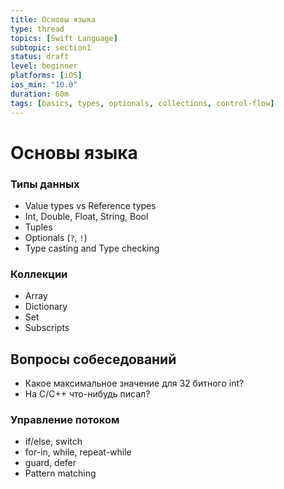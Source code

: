 ```yaml
---
title: Основы языка
type: thread
topics: [Swift Language]
subtopic: section1
status: draft
level: beginner
platforms: [iOS]
ios_min: "10.0"
duration: 60m
tags: [basics, types, optionals, collections, control-flow]
---
```


# Основы языка


### Типы данных
- Value types vs Reference types
- Int, Double, Float, String, Bool
- Tuples
- Optionals (`?`, `!`)
- Type casting and Type checking

### Коллекции
- Array
- Dictionary
- Set
- Subscripts

## Вопросы собеседований
- Какое максимальное значение для 32 битного int?
- На C/C++ что-нибудь писал?

### Управление потоком
- if/else, switch
- for-in, while, repeat-while
- guard, defer
- Pattern matching


